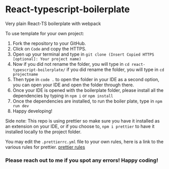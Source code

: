 # React-typescript-boilerplate

Very plain React-TS boilerplate with webpack

To use template for your own project:

1. Fork the repository to your GitHub.
2. Click on `Code` and copy the HTTPS.
3. Open up your terminal and type in `git clone (Insert Copied HTTPS [optional]: Your project name)`
4. Now if you did not rename the folder, you will type in `cd react-typescript-boilerplate/` if you did rename the folder, you will type in `cd projectname`
5. Then type in `code .` to open the folder in your IDE as a second option, you can open your IDE and open the folder through there.
6. Once your IDE is opened with the boilerplate folder, please install all the dependencies by typing in `npm i` or `npm install`
7. Once the dependencies are installed, to run the boiler plate, type in `npm run dev`
8. Happy developing!

Side note:
This repo is using prettier so make sure you have it installed as an extension on your IDE, or if you choose to, `npm i prettier` to have it installed locally to the project folder.

You may edit the `.prettierrc.yml` file to your own rules, here is a link to the various rules for prettier. [prettier rules](https://prettier.io/docs/en/options.html)

### Please reach out to me if you spot any errors! Happy coding!
